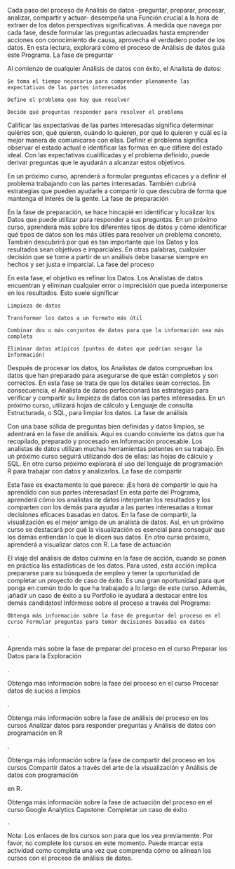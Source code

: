 

Cada paso del proceso de Análisis de datos -preguntar, preparar, procesar, analizar, compartir y actuar- desempeña una Función crucial a la hora de extraer de los datos perspectivas significativas. A medida que navega por cada fase, desde formular las preguntas adecuadas hasta emprender acciones con conocimiento de causa, aprovecha el verdadero poder de los datos. En esta lectura, explorará cómo el proceso de Análisis de datos guía este Programa.
La fase de preguntar

Al comienzo de cualquier Análisis de datos con éxito, el Analista de datos: 

    Se toma el tiempo necesario para comprender plenamente las expectativas de las partes interesadas 

    Define el problema que hay que resolver

    Decide qué preguntas responder para resolver el problema

Calificar las expectativas de las partes interesadas significa determinar quiénes son, qué quieren, cuándo lo quieren, por qué lo quieren y cuál es la mejor manera de comunicarse con ellas. Definir el problema significa observar el estado actual e identificar las formas en que difiere del estado ideal. Con las expectativas cualificadas y el problema definido, puede derivar preguntas que le ayudarán a alcanzar estos objetivos. 

En un próximo curso, aprenderá a formular preguntas eficaces y a definir el problema trabajando con las partes interesadas. También cubrirá estrategias que pueden ayudarle a compartir lo que descubra de forma que mantenga el interés de la gente. 
La fase de preparación

En la fase de preparación, se hace hincapié en identificar y localizar los Datos que puede utilizar para responder a sus preguntas. En un próximo curso, aprenderá más sobre los diferentes tipos de datos y cómo identificar qué tipos de datos son los más útiles para resolver un problema concreto. También descubrirá por qué es tan importante que los Datos y los resultados sean objetivos e imparciales. En otras palabras, cualquier decisión que se tome a partir de un análisis debe basarse siempre en hechos y ser justa e imparcial. 
La fase del proceso

En esta fase, el objetivo es refinar los Datos. Los Analistas de datos encuentran y eliminan cualquier error o imprecisión que pueda interponerse en los resultados. Esto suele significar

    Limpieza de datos

    Transformar los datos a un formato más útil

    Combinar dos o más conjuntos de datos para que la información sea más completa

    Eliminar datos atípicos (puntos de datos que podrían sesgar la Información)

Después de procesar los datos, los Analistas de datos comprueban los datos que han preparado para asegurarse de que están completos y son correctos. En esta fase se trata de que los detalles sean correctos. En consecuencia, el Analista de datos perfeccionará las estrategias para verificar y compartir su limpieza de datos con las partes interesadas. En un próximo curso, utilizará hojas de cálculo y Lenguaje de consulta Estructurada, o SQL, para limpiar los datos. 
La fase de análisis

Con una base sólida de preguntas bien definidas y datos limpios, se adentrará en la fase de análisis. Aquí es cuando convierte los datos que ha recopilado, preparado y procesado en Información procesable. Los analistas de datos utilizan muchas herramientas potentes en su trabajo. En un próximo curso seguirá utilizando dos de ellas: las hojas de cálculo y SQL. En otro curso próximo explorará el uso del lenguaje de programación R para trabajar con datos y analizarlos. 
La fase de compartir

Esta fase es exactamente lo que parece: ¡Es hora de compartir lo que ha aprendido con sus partes interesadas! En esta parte del Programa, aprenderá cómo los analistas de datos interpretan los resultados y los comparten con los demás para ayudar a las partes interesadas a tomar decisiones eficaces basadas en datos. En la fase de compartir, la visualización es el mejor amigo de un analista de datos. Así, en un próximo curso se destacará por qué la visualización es esencial para conseguir que los demás entiendan lo que le dicen sus datos. En otro curso próximo, aprenderá a visualizar datos con R. 
La fase de actuación

El viaje del análisis de datos culmina en la fase de acción, cuando se ponen en práctica las estadísticas de los datos. Para usted, esta acción implica prepararse para su búsqueda de empleo y tener la oportunidad de completar un proyecto de caso de éxito. Es una gran oportunidad para que ponga en común todo lo que ha trabajado a lo largo de este curso. Además, ¡añadir un caso de éxito a su Portfolio le ayudará a destacar entre los demás candidatos! 
Infórmese sobre el proceso a través del Programa:

    Obtenga más información sobre la fase de preguntar del proceso en el curso Formular preguntas para tomar decisiones basadas en datos

.

Aprenda más sobre la fase de preparar del proceso en el curso Preparar los Datos para la Exploración

.

Obtenga más información sobre la fase del proceso en el curso Procesar datos de sucios a limpios

.

Obtenga más información sobre la fase de análisis del proceso en los cursos Analizar datos para responder preguntas
 y Análisis de datos con programación en R

.

Obtenga más información sobre la fase de compartir del proceso en los cursos Compartir datos a través del arte de la visualización
 y Análisis de datos con programación

 en R.

Obtenga más información sobre la fase de actuación del proceso en el curso Google Analytics Capstone:
 Completar un caso de éxito

    .

Nota: Los enlaces de los cursos son para que los vea previamente. Por favor, no complete los cursos en este momento. Puede marcar esta actividad como completa una vez que comprenda cómo se alinean los cursos con el proceso de análisis de datos.
